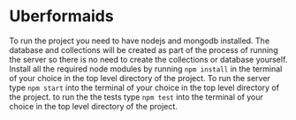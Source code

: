 # Uberformaids
To run the project you need to have nodejs and mongodb installed. The database and collections
will be created as part of the process of running the server so there is no need to create the
collections or database yourself. Install all the required node modules by running `npm install`
in the terminal of your choice in the top level directory of the project. To run the server
type `npm start` into the terminal of your choice in the top level directory of the project. 
to run the the tests type `npm test` into the terminal of your choice in the top level directory
of the project. 